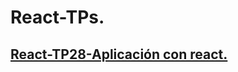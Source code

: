 # React-TPs.
## [React-TP28-Aplicación con react.](https://github.com/Leandro-Mumbach/React/tree/TP28)
